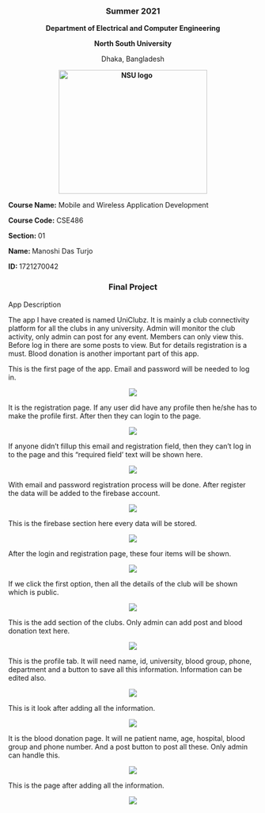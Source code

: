 <h3 align="center">Summer 2021</h3>
<p align="center"><strong>Department of Electrical and Computer Engineering</strong></p>
<p align="center"> <strong>North South University</strong></p>
<p align="center"> Dhaka, Bangladesh</p>
<p align="center"><strong><img src="https://user-images.githubusercontent.com/35170218/127343018-fda4f9fe-b254-413e-ab02-961f9dc2fa8f.png" alt="NSU logo" width="300" height="250" /></strong></p>


<p><strong>Course Name:</strong> Mobile and Wireless Application Development</p>
<p><strong>Course Code:</strong>  CSE486 </p>
<p><strong>Section: </strong>01</p>
<p><strong>Name: </strong>Manoshi Das Turjo</p>
<p><strong>ID: </strong> 1721270042</p>

<h3 align="center">Final Project</h3>
<p> App Description </p>
<p>The app I have created is named UniClubz. It is mainly a club connectivity platform for all the clubs in any university. Admin will monitor the club activity, only admin can post for any event. Members can only view this. Before log in there are some posts to view. But for details registration is a must. Blood donation is another important part of this app. 
</p>
<p> This is the first page of the app. Email and password will be needed to log in. </p>
<p align="center"> <img src="https://user-images.githubusercontent.com/85054248/133888367-617bf9b7-7ca5-479c-a82d-c37ba3fbe57c.jpeg" /> </p>

<p> It is the registration page. If any user did have any profile then he/she has to make the profile first. After then they can login  to the page.
</p>
<p align="center"> <img src="https://user-images.githubusercontent.com/85054248/133888496-b5deab8c-c9b3-4539-9894-4831893c4801.jpeg" /> </p>

<p> If anyone didn’t fillup this email and registration field, then they can’t log in to the page and this “required field’ text will be shown here.
 </p>
<p align="center"> <img src="https://user-images.githubusercontent.com/85054248/133888549-4ca4045f-009b-49ec-b0c0-43b54468a023.jpeg" /> </p>

<p> With email and password registration process will be done. After register the data will be added to the firebase account. </p>
<p align="center"> <img src="https://user-images.githubusercontent.com/85054248/133888583-adbb3176-46d7-4499-8ced-31d0bd0580cd.jpeg" /> </p>

<p> This is the firebase section here every data will be stored. </p>
<p align="center"> <img src="https://user-images.githubusercontent.com/85054248/133888621-ed1ccabc-ed3d-41ec-9699-02150ce3fccd.png" /> </p>

<p> After the login and registration page, these four items will be shown. </p>
<p align="center"> <img src="https://user-images.githubusercontent.com/85054248/133888760-df518cfd-874c-4c54-99ee-f2f28780b306.jpeg" /> </p>

<p> If we click the first option, then all the details of the club will be shown which is public. </p>
<p align="center"> <img src="https://user-images.githubusercontent.com/85054248/133888794-30f61035-65a7-4eb7-8130-45c7ff386d2a.jpeg" /> </p>

<p> This is the add section of the clubs. Only admin can add post and blood donation text here.</p>
<p align="center"> <img src="https://user-images.githubusercontent.com/85054248/133888823-21ed0f69-0b21-4200-a1f7-56fa92548dcb.jpeg" /> </p>

<p> This is the profile tab. It will need name, id, university, blood group, phone, department and a button to save all this information. Information can be edited also. </p>
<p align="center"> <img src="https://user-images.githubusercontent.com/85054248/133888868-11936c49-556b-4577-a0ca-f90eb7d93115.jpeg" /> </p>

<p> This is it look after adding all the information. </p>
<p align="center"> <img src="https://user-images.githubusercontent.com/85054248/133888903-466398c2-44a6-4cd4-a35b-d4cb918664f5.jpeg" /> </p>

<p> It is the blood donation page. It will ne patient name, age, hospital, blood group and phone number. And a post button to post all these. Only admin can handle this.</p>
<p align="center"> <img src="https://user-images.githubusercontent.com/85054248/133888934-cc282424-ef17-4ccf-88f3-287f8a0fd525.jpeg" /> </p>

<p> This is the page after adding all the information.</p>
<p align="center"> <img src="https://user-images.githubusercontent.com/85054248/133888951-617a15d4-2abf-4c18-9c05-a64312a28c77.jpeg" /> </p>

